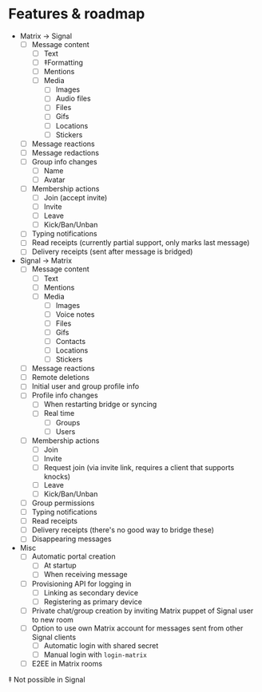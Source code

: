 # Features & roadmap

* Matrix → Signal
  * [ ] Message content
    * [ ] Text
    * [ ] ‡Formatting
    * [ ] Mentions
    * [ ] Media
      * [ ] Images
      * [ ] Audio files
      * [ ] Files
      * [ ] Gifs
      * [ ] Locations
      * [ ] Stickers
  * [ ] Message reactions
  * [ ] Message redactions
  * [ ] Group info changes
    * [ ] Name
    * [ ] Avatar
  * [ ] Membership actions
    * [ ] Join (accept invite)
    * [ ] Invite
    * [ ] Leave
    * [ ] Kick/Ban/Unban
  * [ ] Typing notifications
  * [ ] Read receipts (currently partial support, only marks last message)
  * [ ] Delivery receipts (sent after message is bridged)
* Signal → Matrix
  * [ ] Message content
    * [ ] Text
    * [ ] Mentions
    * [ ] Media
      * [ ] Images
      * [ ] Voice notes
      * [ ] Files
      * [ ] Gifs
      * [ ] Contacts
      * [ ] Locations
      * [ ] Stickers
  * [ ] Message reactions
  * [ ] Remote deletions
  * [ ] Initial user and group profile info
  * [ ] Profile info changes
    * [ ] When restarting bridge or syncing
    * [ ] Real time
      * [ ] Groups
      * [ ] Users
  * [ ] Membership actions
    * [ ] Join
    * [ ] Invite
    * [ ] Request join (via invite link, requires a client that supports knocks)
    * [ ] Leave
    * [ ] Kick/Ban/Unban
  * [ ] Group permissions
  * [ ] Typing notifications
  * [ ] Read receipts
  * [ ] Delivery receipts (there's no good way to bridge these)
  * [ ] Disappearing messages
* Misc
  * [ ] Automatic portal creation
    * [ ] At startup
    * [ ] When receiving message
  * [ ] Provisioning API for logging in
    * [ ] Linking as secondary device
    * [ ] Registering as primary device
  * [ ] Private chat/group creation by inviting Matrix puppet of Signal user to new room
  * [ ] Option to use own Matrix account for messages sent from other Signal clients
    * [ ] Automatic login with shared secret
    * [ ] Manual login with `login-matrix`
  * [ ] E2EE in Matrix rooms

‡ Not possible in Signal
